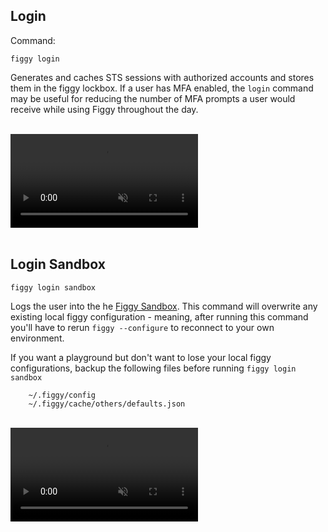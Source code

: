 
## Login

Command:

    figgy login
        
Generates and caches STS sessions with authorized accounts and stores them in the figgy lockbox. If a user has MFA enabled,
the `login` command may be useful for reducing the number of MFA prompts a user would receive while using Figgy 
throughout the day. 

<br/>
<video autoplay loop muted class="video"><source src="/images/videos/login.mp4" type="video/mp4"></video>
<br/><br/>

## Login Sandbox

    figgy login sandbox
    
Logs the user into the he [Figgy Sandbox](/getting-started/sandbox/). This command will overwrite any existing
local figgy configuration - meaning, after running this command you'll have to rerun `figgy --configure` to 
reconnect to your own environment.

If you want a playground but don't want to lose your local figgy configurations, backup the following files
before running `figgy login sandbox`

        ~/.figgy/config
        ~/.figgy/cache/others/defaults.json
        
<br/>
<video autoplay loop muted class="video"><source src="/images/videos/login-sandbox.mp4" type="video/mp4"></video>
<br/><br/>